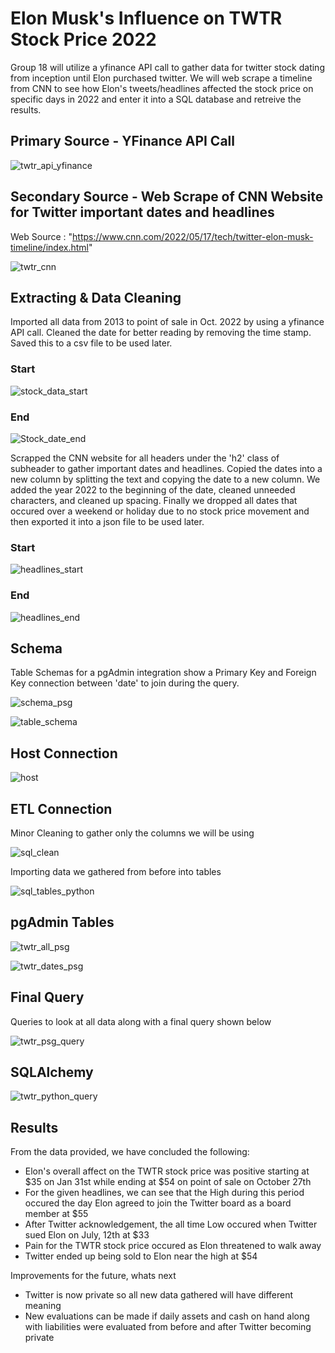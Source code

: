 # Elon Musk's Influence on TWTR Stock Price 2022

Group 18 will utilize a yfinance API call to gather data for twitter stock dating from inception until Elon purchased twitter. We will web scrape a timeline from CNN to see how Elon's tweets/headlines affected the stock price on specific days in 2022 and enter it into a SQL database and retreive the results.

## Primary Source - YFinance API Call

![twtr_api_yfinance](https://user-images.githubusercontent.com/113717031/209484049-e36d6ab7-3773-498a-bfa5-06e7bcc819b0.png)

## Secondary Source - Web Scrape of CNN Website for Twitter important dates and headlines

Web Source : "https://www.cnn.com/2022/05/17/tech/twitter-elon-musk-timeline/index.html"

![twtr_cnn](https://user-images.githubusercontent.com/113717031/209484079-3045a7ac-c97e-4ce9-8c97-4a2871cd1913.png)

## Extracting & Data Cleaning

Imported all data from 2013 to point of sale in Oct. 2022 by using a yfinance API call. Cleaned the date for better reading by removing the time stamp. Saved this to a csv file to be used later.

### Start

![stock_data_start](https://user-images.githubusercontent.com/113717031/209484105-2efe4a43-7c47-44e3-8785-57cb66098fe1.png)

### End

![Stock_date_end](https://user-images.githubusercontent.com/113717031/209484172-6cf6aa79-7956-4346-9ef9-d49c4f5bd312.png)

Scrapped the CNN website for all headers under the 'h2' class of subheader to gather important dates and headlines. Copied the dates into a new column by splitting the text and copying the date to a new column. We added the year 2022 to the beginning of the date, cleaned unneeded characters, and cleaned up spacing. Finally we dropped all dates that occured over a weekend or holiday due to no stock price movement and then exported it into a json file to be used later.

### Start

![headlines_start](https://user-images.githubusercontent.com/113717031/209484202-918c2dd0-9d7c-4395-8de8-efbeadde51b3.png)

### End

![headlines_end](https://user-images.githubusercontent.com/113717031/209484204-2bb83d73-9f64-44fd-b20d-b5d63bba35cd.png)

## Schema

Table Schemas for a pgAdmin integration show a Primary Key and Foreign Key connection between 'date' to join during the query.

![schema_psg](https://user-images.githubusercontent.com/113717031/209484256-b59e1efe-1b7a-4ed6-b49e-886948652bc8.png)

![table_schema](https://user-images.githubusercontent.com/113717031/209484258-36ac6b99-0728-468a-9916-cca137301e60.png)

## Host Connection

![host](https://user-images.githubusercontent.com/113717031/209484281-fb7b14de-613c-4944-a3f8-eac99189af50.png)

## ETL Connection

Minor Cleaning to gather only the columns we will be using

![sql_clean](https://user-images.githubusercontent.com/113717031/209484338-d5d71abe-fee9-43a9-b433-3ab3477729d8.png)

Importing data we gathered from before into tables

![sql_tables_python](https://user-images.githubusercontent.com/113717031/209484350-821abe16-95c4-4f23-b85c-6b6807647ee4.png)

## pgAdmin Tables

![twtr_all_psg](https://user-images.githubusercontent.com/113717031/209484538-4e28068e-3515-4d19-b3b6-ad257f2c9d82.png)

![twtr_dates_psg](https://user-images.githubusercontent.com/113717031/209484539-e599ee1e-96b8-4dc1-a015-c5a03d5bb4e2.png)

## Final Query

Queries to look at all data along with a final query shown below

![twtr_psg_query](https://user-images.githubusercontent.com/113717031/209578670-47261593-08c1-4b73-9ac1-51041dd0149e.png)

## SQLAlchemy

![twtr_python_query](https://user-images.githubusercontent.com/113717031/209579401-19b70190-d638-4d54-87a3-8a619b531aaa.png)

## Results

From the data provided, we have concluded the following:
- Elon's overall affect on the TWTR stock price was positive starting at $35 on Jan 31st while ending at $54 on point of sale on October 27th
- For the given headlines, we can see that the High during this period occured the day Elon agreed to join the Twitter board as a board member at $55
- After Twitter acknowledgement, the all time Low occured when Twitter sued Elon on July, 12th at $33
- Pain for the TWTR stock price occured as Elon threatened to walk away
- Twitter ended up being sold to Elon near the high at $54

Improvements for the future, whats next
- Twitter is now private so all new data gathered will have different meaning
- New evaluations can be made if daily assets and cash on hand along with liabilities were evaluated from before and after Twitter becoming private
